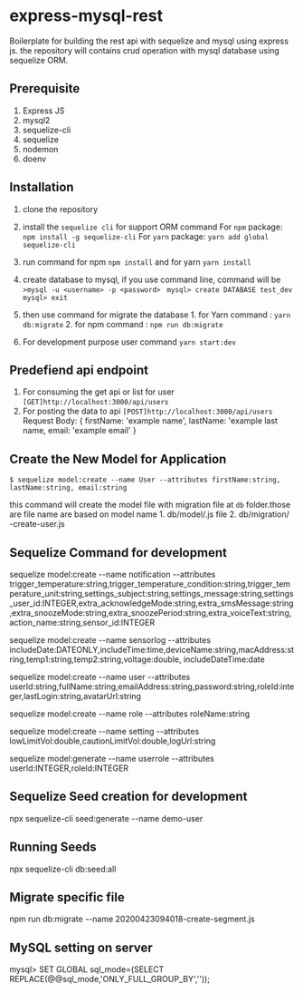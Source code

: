 # express-mysql-rest

Boilerplate for building the rest api with sequelize and mysql using express js. the repository will contains crud operation with mysql database using sequelize ORM.

## Prerequisite

1.  Express JS
2.  mysql2
3.  sequelize-cli
4.  sequelize
5.  nodemon
6.  doenv

## Installation

1.  clone the repository
2.  install the `sequelize cli` for support ORM command
    For `npm` package: `npm install -g sequelize-cli`
    For `yarn` package: `yarn add global sequelize-cli`

3.  run command for npm `npm install` and for yarn `yarn install`
4.  create database to mysql, if you use command line, command will be
    `>mysql -u <username> -p <password> `
    `mysql> create DATABASE test_dev`
    `mysql> exit`
5.  then use command for migrate the database 1. for Yarn command : `yarn db:migrate` 2. for npm command : `npm run db:migrate`
6.  For development purpose user command `yarn start:dev`

## Predefiend api endpoint

1.  For consuming the get api or list for user `[GET]http://localhost:3000/api/users`
2.  For posting the data to api `[POST]http://localhost:3000/api/users`
    Request Body:
    {
    firstName: 'example name',
    lastName: 'example last name,
    email: 'example email'
    }

## Create the New Model for Application

```
$ sequelize model:create --name User --attributes firstName:string, lastName:string, email:string
```

this command will create the model file with migration file at `db` folder.those are file name are based on model name 1. db/model/<model>.js file 2. db/migration/ <date>-create-user.js

## Sequelize Command for development

sequelize model:create --name notification --attributes trigger_temperature:string,trigger_temperature_condition:string,trigger_temperature_unit:string,settings_subject:string,settings_message:string,settings_user_id:INTEGER,extra_acknowledgeMode:string,extra_smsMessage:string,extra_snoozeMode:string,extra_snoozePeriod:string,extra_voiceText:string,action_name:string,sensor_id:INTEGER

sequelize model:create --name sensorlog --attributes includeDate:DATEONLY,includeTime:time,deviceName:string,macAddress:string,temp1:string,temp2:string,voltage:double, includeDateTime:date

sequelize model:create --name user --attributes userId:string,fullName:string,emailAddress:string,password:string,roleId:integer,lastLogin:string,avatarUrl:string

sequelize model:create --name role --attributes roleName:string

sequelize model:create --name setting --attributes lowLimitVol:double,cautionLimitVol:double,logUrl:string

sequelize model:generate --name userrole --attributes userId:INTEGER,roleId:INTEGER

## Sequelize Seed creation for development

npx sequelize-cli seed:generate --name demo-user

## Running Seeds

npx sequelize-cli db:seed:all

## Migrate specific file

npm run db:migrate --name 20200423094018-create-segment.js

## MySQL setting on server

mysql> SET GLOBAL sql_mode=(SELECT REPLACE(@@sql_mode,'ONLY_FULL_GROUP_BY',''));
